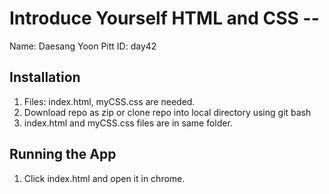 # Introduce Yourself HTML and CSS -- <Replace with your name>

Name: Daesang Yoon
Pitt ID: day42

## Installation

1. Files: index.html, myCSS.css are needed. 
2. Download repo as zip or clone repo into local directory using git bash 
3. index.html and myCSS.css files are in same folder.

## Running the App

1. Click index.html and open it in chrome.
